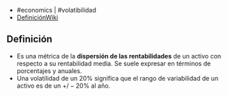 - #economics | #volatibilidad 
- [DefiniciónWiki](https://es.wikipedia.org/wiki/Volatilidad_(finanzas))

## Definición
- Es una métrica de la **dispersión de las rentabilidades** de un activo con respecto a su rentabilidad media. Se suele expresar en términos de porcentajes y anuales. 
- Una volatilidad de un $20\%$ significa que el rango de variabilidad de un activo es de un $+/- 20\%$ al año.